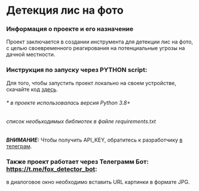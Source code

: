 # Детекция лис на фото

### Информация о проекте и его назначение
Проект заключается в создании инструмента для детекции лис на фото, с целью своевременного реагирования на потенциальные угрозы на дачной местности.

### Инструкция по запуску через PYTHON script:
Для того, чтобы запустить проект локально на своем устройстве, скачайте код <a href=https://github.com/Alik90210/fox_detection/blob/main/fox_detect_v1.py>здесь</a>.
###### * в проекте использовалась версия Python 3.8+
###### список необьходимых библиотек в файле requirements.txt
***ВНИМАНИЕ:*** Чтобы получить API_KEY, обратитесь к разработчику <a href=https://t.me/N9021010>в телеграм</a>.

### Также проект работает через Телеграмм Бот: https://t.me/fox_detector_bot:
в диалоговое окно необходимо вставить URL картинки в формате JPG.


